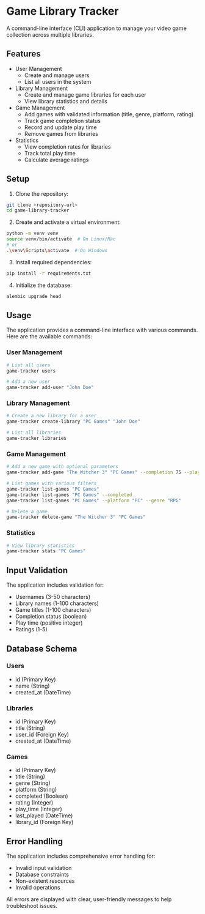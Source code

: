 # Game Library Tracker

A command-line interface (CLI) application to manage your video game collection across multiple libraries.

## Features

- User Management
  - Create and manage users
  - List all users in the system
- Library Management
  - Create and manage game libraries for each user
  - View library statistics and details
- Game Management
  - Add games with validated information (title, genre, platform, rating)
  - Track game completion status
  - Record and update play time
  - Remove games from libraries
- Statistics
  - View completion rates for libraries
  - Track total play time
  - Calculate average ratings

## Setup

1. Clone the repository:
```bash
git clone <repository-url>
cd game-library-tracker
```

2. Create and activate a virtual environment:
```bash
python -m venv venv
source venv/bin/activate  # On Linux/Mac
# or
.\venv\Scripts\activate  # On Windows
```

3. Install required dependencies:
```bash
pip install -r requirements.txt
```

4. Initialize the database:
```bash
alembic upgrade head
```

## Usage

The application provides a command-line interface with various commands. Here are the available commands:

### User Management
```bash
# List all users
game-tracker users

# Add a new user
game-tracker add-user "John Doe"
```

### Library Management
```bash
# Create a new library for a user
game-tracker create-library "PC Games" "John Doe"

# List all libraries
game-tracker libraries
```

### Game Management
```bash
# Add a new game with optional parameters
game-tracker add-game "The Witcher 3" "PC Games" --completion 75 --playtime 120.5 --rating 5

# List games with various filters
game-tracker list-games "PC Games"
game-tracker list-games "PC Games" --completed
game-tracker list-games "PC Games" --platform "PC" --genre "RPG"

# Delete a game
game-tracker delete-game "The Witcher 3" "PC Games"
```

### Statistics
```bash
# View library statistics
game-tracker stats "PC Games"
```

## Input Validation

The application includes validation for:
- Usernames (3-50 characters)
- Library names (1-100 characters)
- Game titles (1-100 characters)
- Completion status (boolean)
- Play time (positive integer)
- Ratings (1-5)

## Database Schema

### Users
- id (Primary Key)
- name (String)
- created_at (DateTime)

### Libraries
- id (Primary Key)
- title (String)
- user_id (Foreign Key)
- created_at (DateTime)

### Games
- id (Primary Key)
- title (String)
- genre (String)
- platform (String)
- completed (Boolean)
- rating (Integer)
- play_time (Integer)
- last_played (DateTime)
- library_id (Foreign Key)

## Error Handling

The application includes comprehensive error handling for:
- Invalid input validation
- Database constraints
- Non-existent resources
- Invalid operations

All errors are displayed with clear, user-friendly messages to help troubleshoot issues.
